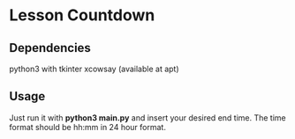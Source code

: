 # Lesson Countdown

## Dependencies
python3 with tkinter
xcowsay (available at apt)

## Usage
Just run it with **python3 main.py** and insert your desired end time. The time format should be hh:mm in 24 hour format.
